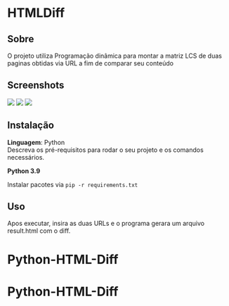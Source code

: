 # HTMLDiff

## Sobre 
O projeto utiliza Programação dinâmica para montar a matriz LCS de duas paginas obtidas via URL a fim de comparar seu conteúdo

## Screenshots
![](1.png)
![](2.png)
![](3.png)

## Instalação 
**Linguagem**: Python<br>
Descreva os pré-requisitos para rodar o seu projeto e os comandos necessários.

**Python 3.9**

Instalar pacotes via `pip -r requirements.txt`

## Uso 
Apos executar, insira as duas URLs e o programa gerara um arquivo result.html com o diff.

# Python-HTML-Diff
# Python-HTML-Diff
